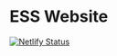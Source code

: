 # ESS Website

[![Netlify Status](https://api.netlify.com/api/v1/badges/c7be154d-64a6-46cd-9901-a76ec63e47c9/deploy-status)](https://app.netlify.com/sites/essucalgary/deploys)
